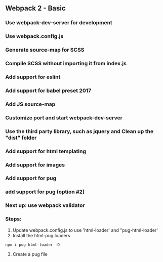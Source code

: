 ## Webpack 2 - Basic
### Use webpack-dev-server for development
### Use webpack.config.js
### Generate source-map for SCSS 
### Compile SCSS without importing it from index.js
### Add support for eslint
### Add support for babel preset 2017
### Add JS source-map
### Customize port and start webpack-dev-server
### Use the third party library, such as jquery and Clean up the "dist" folder
### Add support for html templating
### Add support for images 
### Add support for pug 
### add support for pug (option #2)

### Next up: use webpack validator

### Steps:
1. Update webpack.config.js to use 'html-loader' and "pug-html-loader'
2. Install the html-pug loaders
```
npm i pug-html-loader -D
```
3. Create a pug file
